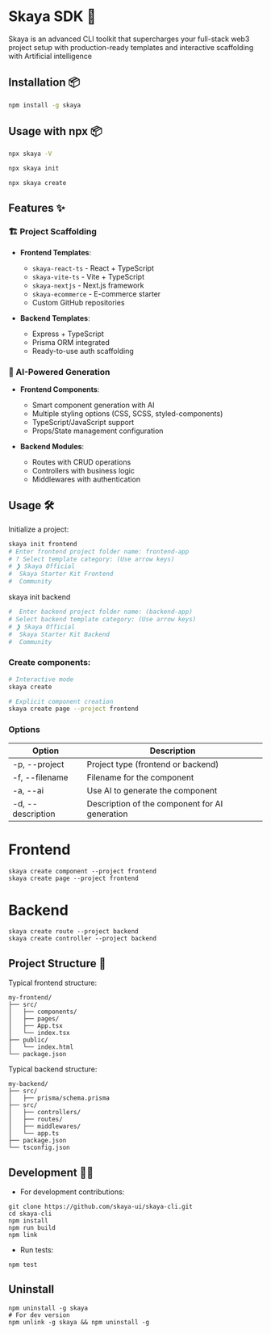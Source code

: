 # Skaya SDK 🚀

Skaya is an advanced CLI toolkit that supercharges your full-stack web3 project setup with production-ready templates and interactive scaffolding with Artificial intelligence

## Installation 📦

```bash
npm install -g skaya
```
## Usage with npx 📦

```bash
npx skaya -V

npx skaya init

npx skaya create
```

## Features ✨

### 🏗️ Project Scaffolding
- **Frontend Templates**:
  - `skaya-react-ts` - React + TypeScript
  - `skaya-vite-ts` - Vite + TypeScript
  - `skaya-nextjs` - Next.js framework
  - `skaya-ecommerce` - E-commerce starter
  - Custom GitHub repositories

- **Backend Templates**:
  - Express + TypeScript
  - Prisma ORM integrated
  - Ready-to-use auth scaffolding

### 🧩 AI-Powered Generation
- **Frontend Components**:
  - Smart component generation with AI
  - Multiple styling options (CSS, SCSS, styled-components)
  - TypeScript/JavaScript support
  - Props/State management configuration

- **Backend Modules**:
  - Routes with CRUD operations
  - Controllers with business logic
  - Middlewares with authentication

## Usage 🛠

Initialize a project:

```bash
skaya init frontend
# Enter frontend project folder name: frontend-app
# ? Select template category: (Use arrow keys)
# ❯ Skaya Official
#  Skaya Starter Kit Frontend
#  Community
```

skaya init backend
```bash
#  Enter backend project folder name: (backend-app)
# Select backend template category: (Use arrow keys)
# ❯ Skaya Official
#  Skaya Starter Kit Backend
#  Community
```

### Create components:

```bash
# Interactive mode
skaya create

# Explicit component creation
skaya create page --project frontend
```
### Options

| Option | Description |
|--------|-------------|
| -p, --project <type> | Project type (frontend or backend) |
| -f, --filename <name> | Filename for the component |
| -a, --ai | Use AI to generate the component |
| -d, --description <text> | Description of the component for AI generation |

# Frontend
```
skaya create component --project frontend
skaya create page --project frontend
```

# Backend
```
skaya create route --project backend
skaya create controller --project backend
```

## Project Structure 🌳

Typical frontend structure:

```
my-frontend/
├── src/
│   ├── components/
│   ├── pages/
│   ├── App.tsx
│   └── index.tsx
├── public/
│   └── index.html
└── package.json
```

Typical backend structure:

```
my-backend/
├── src/
│   ├── prisma/schema.prisma
├── src/
│   ├── controllers/
│   ├── routes/
│   ├── middlewares/
│   └── app.ts
├── package.json
└── tsconfig.json
```

## Development 👨‍💻

- For development contributions:
```
git clone https://github.com/skaya-ui/skaya-cli.git
cd skaya-cli
npm install
npm run build
npm link
```

- Run tests:
```
npm test
```

## Uninstall
```
npm uninstall -g skaya
# For dev version
npm unlink -g skaya && npm uninstall -g
```
